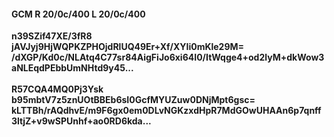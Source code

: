 #### GCM R 20/0c/400 L 20/0c/400
**n39SZif47XE/3fR8**<br/>**jAVJyj9HjWQPKZPHOjdRlUQ49Er+Xf/XYIi0mKle29M=**<br/>**/dXGP/Kd0c/NLAtq4C77sr84AigFiJo6xi64I0/ItWqge4+od2lyM+dkWow3aNLEqdPEbbUmNHtd9y45...**<br/><br/>
**R57CQA4MQ0Pj3Ysk**<br/>**b95mbtV7z5znUOtBBEb6sI0GcfMYUZuw0DNjMpt6gsc=**<br/>**kLTTBh/rAQdhvE/m9F6gx0em0DLvNGKzxdHpR7MdGOwUHAAn6p7qnff3ltjZ+v9wSPUnhf+ao0RD6kda...**